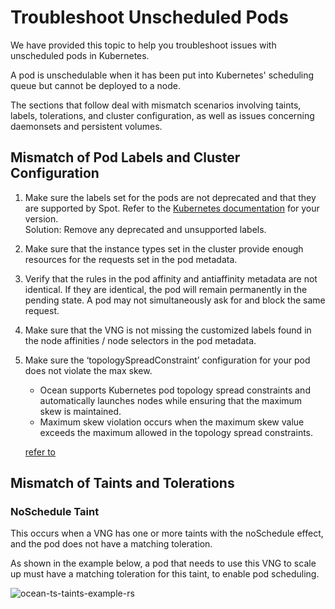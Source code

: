 # Troubleshoot Unscheduled Pods 

We have provided this topic to help you troubleshoot issues with unscheduled pods in Kubernetes. 

A pod is unschedulable when it has been put into Kubernetes' scheduling queue but cannot be deployed to a node. 

The sections that follow deal with mismatch scenarios involving taints, labels, tolerations, and cluster configuration, as well as issues concerning daemonsets and persistent volumes. 

## Mismatch of Pod Labels and Cluster Configuration  

1. Make sure the labels set for the pods are not deprecated and that they are supported by Spot. Refer to the [Kubernetes documentation](https://kubernetes.io/docs/reference/labels-annotations-taints/) for your version.  
Solution: Remove any deprecated and unsupported labels.
2. Make sure that the instance types set in the cluster provide enough resources for the requests set in the pod metadata. 

3. Verify that the rules in the pod affinity and antiaffinity metadata are not identical. If they are identical, the pod will remain permanently in the pending state. A pod may not simultaneously ask for and block the same request. 

4. Make sure that the VNG is not missing the customized labels found in the node affinities / node selectors in the pod metadata.  

5. Make sure the ‘topologySpreadConstraint’ configuration for your pod does not violate the max skew.

    * Ocean supports Kubernetes pod topology spread constraints and automatically launches nodes while ensuring that the maximum skew is maintained. 
    * Maximum skew violation occurs when the maximum skew value exceeds the maximum allowed in the topology spread constraints.
  
   [refer to](ocean/troubleshooting/troubeshoot-unscheduled-pods?id=noschedule-taint)
  
## Mismatch of Taints and Tolerations 

### NoSchedule Taint 

This occurs when a VNG has one or more taints with the noSchedule effect, and the pod does not have a matching toleration.  
 
As shown in the example below, a pod that needs to use this VNG to scale up must have a matching toleration for this taint, to enable pod scheduling. 

![ocean-ts-taints-example-rs](https://github.com/spotinst/help/assets/159915991/cc2e3b87-1fda-47a0-aa39-dd1e22817d72)




